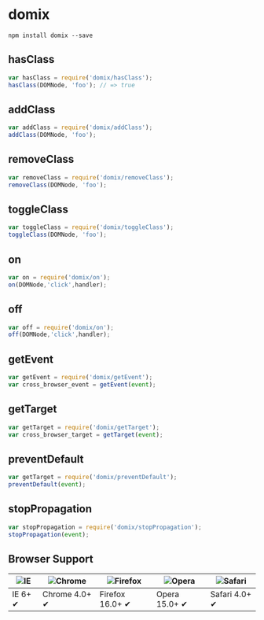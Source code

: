 # domix
```
npm install domix --save
```

## hasClass
```js
var hasClass = require('domix/hasClass');
hasClass(DOMNode, 'foo'); // => true
```
## addClass
```js
var addClass = require('domix/addClass');
addClass(DOMNode, 'foo'); 
```
## removeClass
```js
var removeClass = require('domix/removeClass');
removeClass(DOMNode, 'foo'); 
```
## toggleClass
```js
var toggleClass = require('domix/toggleClass');
toggleClass(DOMNode, 'foo'); 
```
## on
```js
var on = require('domix/on');
on(DOMNode,'click',handler);
```
## off
```js
var off = require('domix/on');
off(DOMNode,'click',handler);
```

## getEvent
```js
var getEvent = require('domix/getEvent');
var cross_browser_event = getEvent(event);
```
## getTarget
```js
var getTarget = require('domix/getTarget');
var cross_browser_target = getTarget(event);
```
## preventDefault
```js
var getTarget = require('domix/preventDefault');
preventDefault(event);
```
## stopPropagation
```js
var stopPropagation = require('domix/stopPropagation');
stopPropagation(event);
```

## Browser Support

![IE](https://raw.github.com/alrra/browser-logos/master/internet-explorer/internet-explorer_48x48.png) | ![Chrome](https://raw.github.com/alrra/browser-logos/master/chrome/chrome_48x48.png) | ![Firefox](https://raw.github.com/alrra/browser-logos/master/firefox/firefox_48x48.png) | ![Opera](https://raw.github.com/alrra/browser-logos/master/opera/opera_48x48.png) | ![Safari](https://raw.github.com/alrra/browser-logos/master/safari/safari_48x48.png)
--- | --- | --- | --- | --- |
IE 6+ ✔ | Chrome 4.0+ ✔ | Firefox 16.0+ ✔ | Opera 15.0+ ✔ | Safari 4.0+ ✔ |
